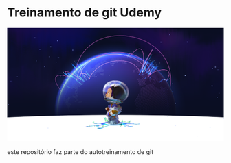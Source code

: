 # Treinamento de git Udemy

![](./gitimg.png)

este repositório faz parte do autotreinamento de git
